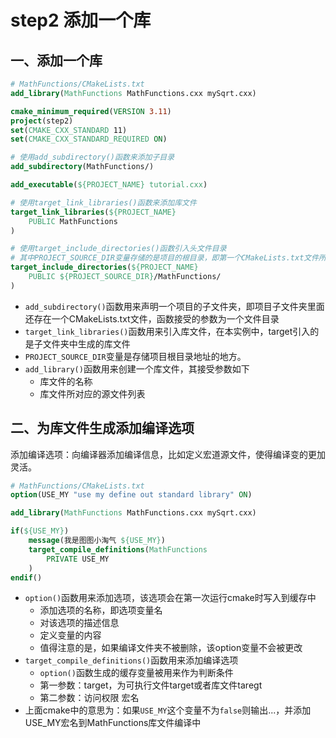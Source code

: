 # step2 添加一个库

## 一、添加一个库
```cmake
# MathFunctions/CMakeLists.txt
add_library(MathFunctions MathFunctions.cxx mySqrt.cxx)
```

```cmake
cmake_minimum_required(VERSION 3.11)
project(step2)
set(CMAKE_CXX_STANDARD 11)
set(CMAKE_CXX_STANDARD_REQUIRED ON)

# 使用add_subdirectory()函数来添加子目录
add_subdirectory(MathFunctions/)

add_executable(${PROJECT_NAME} tutorial.cxx)

# 使用target_link_libraries()函数来添加库文件
target_link_libraries(${PROJECT_NAME} 
    PUBLIC MathFunctions
)

# 使用target_include_directories()函数引入头文件目录
# 其中PROJECT_SOURCE_DIR变量存储的是项目的根目录，即第一个CMakeLists.txt文件所在的目录
target_include_directories(${PROJECT_NAME}
    PUBLIC ${PROJECT_SOURCE_DIR}/MathFunctions/
)
```
- `add_subdirectory()`函数用来声明一个项目的子文件夹，即项目子文件夹里面还存在一个CMakeLists.txt文件，函数接受的参数为一个文件目录
- `target_link_libraries()`函数用来引入库文件，在本实例中，target引入的是子文件夹中生成的库文件
- `PROJECT_SOURCE_DIR`变量是存储项目根目录地址的地方。
- `add_library()`函数用来创建一个库文件，其接受参数如下
  - 库文件的名称
  - 库文件所对应的源文件列表


## 二、为库文件生成添加编译选项
添加编译选项：向编译器添加编译信息，比如定义宏道源文件，使得编译变的更加灵活。
```cmake
# MathFunctions/CMakeLists.txt
option(USE_MY "use my define out standard library" ON)

add_library(MathFunctions MathFunctions.cxx mySqrt.cxx)

if(${USE_MY})
    message(我是图图小淘气 ${USE_MY})
    target_compile_definitions(MathFunctions
        PRIVATE USE_MY
    )
endif()
```
- `option()`函数用来添加选项，该选项会在第一次运行cmake时写入到缓存中
  - 添加选项的名称，即选项变量名
  - 对该选项的描述信息
  - 定义变量的内容
  - 值得注意的是，如果编译文件夹不被删除，该option变量不会被更改
- `target_compile_definitions()`函数用来添加编译选项
  - `option()`函数生成的缓存变量被用来作为判断条件
  - 第一参数：target，为可执行文件target或者库文件taregt
  - 第二参数：访问权限 宏名
- 上面cmake中的意思为：如果`USE_MY`这个变量不为`false`则输出...，并添加USE_MY宏名到MathFunctions库文件编译中
